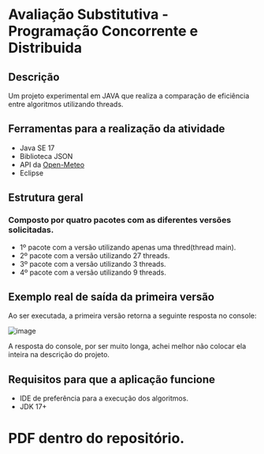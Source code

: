 # Avaliação Substitutiva - Programação Concorrente e Distribuida

## Descrição
Um projeto experimental em JAVA que realiza a comparação de eficiência entre algoritmos utilizando threads. 

## Ferramentas para a realização da atividade
- Java SE 17
- Biblioteca JSON
- API da [Open-Meteo](https://open-meteo.com/)
- Eclipse

## Estrutura geral

### Composto por quatro pacotes com as diferentes versões solicitadas.
- 1º pacote com a versão utilizando apenas uma thred(thread main).
- 2º pacote com a versão utilizando 27 threads.
- 3º pacote com a versão utilizando 3 threads.
- 4º pacote com a versão utilizando 9 threads.

## Exemplo real de saída da primeira versão
Ao ser executada, a primeira versão retorna a seguinte resposta no console:

![image](https://github.com/davicl04/Avaliacao-substitutiva-Programa-o-Concorrente-e-Distribu-da/assets/129394971/87244015-f265-4353-9bb1-fc1e66801552)


A resposta do console, por ser muito longa, achei melhor não colocar ela inteira na descrição do projeto.

## Requisitos para que a aplicação funcione

- IDE de preferência para a execução dos algoritmos.
- JDK 17+


# PDF dentro do repositório.
